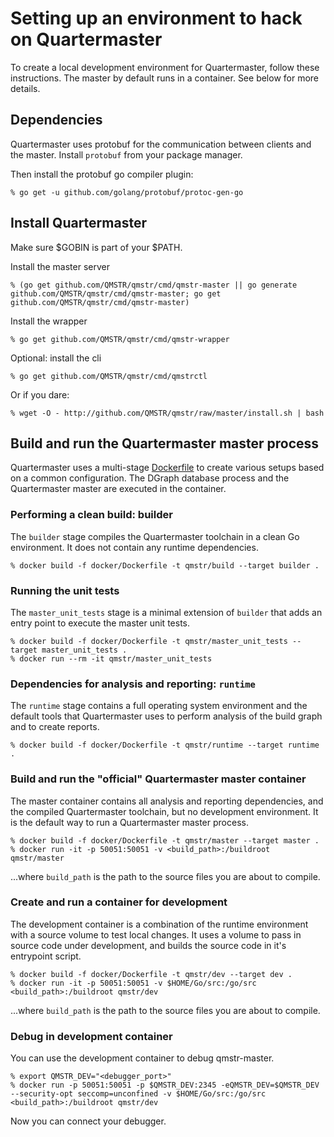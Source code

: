 # Setting up an environment to hack on Quartermaster

To create a local development environment for Quartermaster, follow
these instructions. The master by default runs in a container. See
below for more details.

## Dependencies

Quartermaster uses protobuf for the communication between clients and the master. Install `protobuf` from your package manager.

Then install the protobuf go compiler plugin:

	% go get -u github.com/golang/protobuf/protoc-gen-go

## Install Quartermaster

Make sure $GOBIN is part of your $PATH.

Install the master server

	% (go get github.com/QMSTR/qmstr/cmd/qmstr-master || go generate github.com/QMSTR/qmstr/cmd/qmstr-master; go get github.com/QMSTR/qmstr/cmd/qmstr-master)

Install the wrapper

	% go get github.com/QMSTR/qmstr/cmd/qmstr-wrapper

Optional: install the cli

	% go get github.com/QMSTR/qmstr/cmd/qmstrctl

Or if you dare:

	% wget -O - http://github.com/QMSTR/qmstr/raw/master/install.sh | bash

## Build and run the Quartermaster master process

Quartermaster uses a multi-stage [Dockerfile](docker/Dockerfile) to create various setups based on a common configuration. The DGraph database process and the Quartermaster master are executed in the container.

### Performing a clean build: builder

The `builder` stage compiles the Quartermaster toolchain in a clean Go environment. It does not contain any runtime dependencies.

	% docker build -f docker/Dockerfile -t qmstr/build --target builder .

### Running the unit tests

The `master_unit_tests` stage is a minimal extension of `builder` that adds an entry point to execute the master unit tests.

	% docker build -f docker/Dockerfile -t qmstr/master_unit_tests --target master_unit_tests .
	% docker run --rm -it qmstr/master_unit_tests

### Dependencies for analysis and reporting: `runtime`

The `runtime` stage contains a full operating system environment and the default tools that Quartermaster uses to perform analysis of the build graph and to create reports.

	% docker build -f docker/Dockerfile -t qmstr/runtime --target runtime .

### Build and run the "official" Quartermaster master container

The master container contains all analysis and reporting dependencies, and the compiled Quartermaster toolchain, but no development environment. It is the default way to run a Quartermaster master process.

	% docker build -f docker/Dockerfile -t qmstr/master --target master .
	% docker run -it -p 50051:50051 -v <build_path>:/buildroot qmstr/master

...where `build_path` is the path to the source files you are about to compile.

### Create and run a container for development

The development container is a combination of the runtime environment with a source volume to test local changes. It uses a volume to pass in source code under development, and builds the source code in it's entrypoint script.

	% docker build -f docker/Dockerfile -t qmstr/dev --target dev .
	% docker run -it -p 50051:50051 -v $HOME/Go/src:/go/src <build_path>:/buildroot qmstr/dev

...where `build_path` is the path to the source files you are about to compile.

### Debug in development container

You can use the development container to debug qmstr-master.

    % export QMSTR_DEV="<debugger_port>"
    % docker run -p 50051:50051 -p $QMSTR_DEV:2345 -eQMSTR_DEV=$QMSTR_DEV --security-opt seccomp=unconfined -v $HOME/Go/src:/go/src <build_path>:/buildroot qmstr/dev

Now you can connect your debugger.
